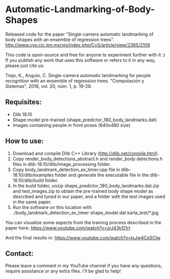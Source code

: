 # Automatic-Landmarking-of-Body-Shapes

Released code for the paper "Single-camera automatic landmarking of body shapes with an ensemble of regression trees". 
http://www.cys.cic.ipn.mx/ojs/index.php/CyS/article/view/2365/2109

This code is open-source and free for anyone to experiment further with it :)
If you publish any work that uses this software or refers to it in any way, please just cite us:

Trejo, K., Angulo, C. Single-camera automatic landmarking for people recognition with an ensemble of regression trees. "Computación y Sistemas", 2016, vol. 20, núm. 1, p. 19-28.

## Requisites:

- Dlib 18.10
- Shape model pre-trained (shape_predictor_180_body_landmarks.dat)
- Images containing people in front poses (640x480 size)

## How to use:

1) Download and compile Dlib C++ Library (http://dlib.net/compile.html).
2) Copy render_body_detections_abstract.h and render_body detections.h files in dlib-18.10/dlib/image_processing folder.
3) Copy body_landmark_detection_ex_timer.cpp file in dlib-18.10/dlib/examples folder and generate the executable file in the dlib-18.10/dlib/build folder.
4) In the build folder, unzip shape_predictor_180_body_landmarks.dat.zip and test_images.zip to obtain the pre-trained body shape model as described and tuned in our paper, and a folder with the test images used in the same paper.
5) Run the software on this location with ./body_landmark_detection_ex_timer shape_model.dat karla_test/*.jpg

You can visualize some aspects from the training process described in the paper here:
https://www.youtube.com/watch?v=zrJ43trD1rI

And the final results in:
https://www.youtube.com/watch?v=txJw4CeSCIw

## Contact:

Please leave a comment in my YouTube channel if you have any questions, require assistance or any extra files. 
I'll be glad to help!
